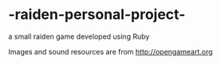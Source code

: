 # -raiden-personal-project-
a small raiden game developed using Ruby

Images and sound resources are from http://opengameart.org
